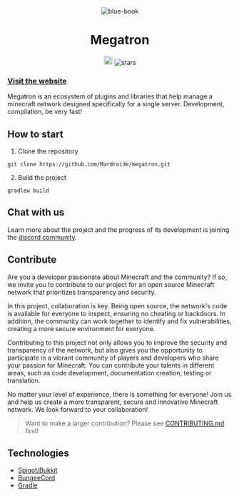 <div align="center">
  <img src="https://imgur.com/3jwkDd1.png" alt="blue-book"/>
  <h1>Megatron</h1>
  <a href="https://discord.gg/5yVnrtRCGb" target="_blank"><img height=20 src="https://img.shields.io/discord/1193186539212128306" /></a>
  <img src="https://img.shields.io/github/stars/Mardroide/megatron" alt="stars">
</div>

### [Visit the website](https://mardroide.dev)

Megatron is an ecosystem of plugins and libraries that help manage a minecraft network designed specifically for a single server. Development, compilation, be very fast!

## How to start

1. Clone the repository

```console
git clone https://github.com/Mardroide/megatron.git
```

2. Build the project

```console
gradlew build
```

## Chat with us

Learn more about the project and the progress of its development is joining the [discord community](https://discord.gg/5yVnrtRCGb).

## Contribute

Are you a developer passionate about Minecraft and the community? If so, we invite you to contribute to our project for an open source Minecraft network that prioritizes transparency and security.

In this project, collaboration is key. Being open source, the network's code is available for everyone to inspect, ensuring no cheating or backdoors. In addition, the community can work together to identify and fix vulnerabilities, creating a more secure environment for everyone.

Contributing to this project not only allows you to improve the security and transparency of the network, but also gives you the opportunity to participate in a vibrant community of players and developers who share your passion for Minecraft. You can contribute your talents in different areas, such as code development, documentation creation, testing or translation.

No matter your level of experience, there is something for everyone! Join us and help us create a more transparent, secure and innovative Minecraft network. We look forward to your collaboration!

> Want to make a larger contribution? Please see [CONTRIBUTING.md](/CONTRIBUTING.md) first!

## Technologies

- [Spigot/Bukkit](https://www.spigotmc.org/)
- [BungeeCord](https://www.spigotmc.org/wiki/bungeecord/)
- [Gradle](https://gradle.org/)

